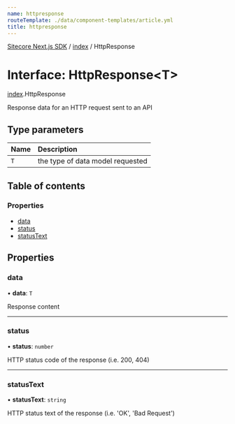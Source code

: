 ```yaml
---
name: httpresponse
routeTemplate: ./data/component-templates/article.yml
title: httpresponse
---
```


[Sitecore Next.js SDK](/docs/nextjs/ref/) / [index](/docs/nextjs/ref/modules/index) / HttpResponse

# Interface: HttpResponse<T\>

[index](/docs/nextjs/ref/modules/index).HttpResponse

Response data for an HTTP request sent to an API

## Type parameters

| Name | Description |
| :------ | :------ |
| `T` | the type of data model requested |

## Table of contents

### Properties

- [data](/docs/nextjs/ref/interfaces/index/httpresponse#data)
- [status](/docs/nextjs/ref/interfaces/index/httpresponse#status)
- [statusText](/docs/nextjs/ref/interfaces/index/httpresponse#statustext)

## Properties

### data

• **data**: `T`

Response content

___

### status

• **status**: `number`

HTTP status code of the response (i.e. 200, 404)

___

### statusText

• **statusText**: `string`

HTTP status text of the response (i.e. 'OK', 'Bad Request')
